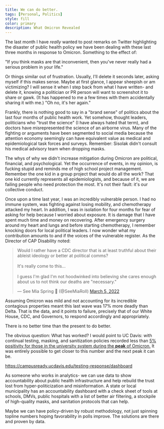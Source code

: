 ```yaml
---
title: We can do better.
tags: [Personal, Politics]
style: fill
color: primary
description: What Omicron Revealed
---
```

The last month I have <i>really</i> wanted to post remarks on Twitter highlighting the disaster of public health policy we have been dealing with these last three months in response to Omicron. Something to the effect of:

"If you think masks are that inconvenient, then you've never really had a serious problem in your life." 

Or things similar out of frustration. Usually, I'll delete it seconds later, asking myself if this makes sense. Maybe at first glance, I appear sheepish or am victimizing? I will sense it when I step back from what I have written- and delete it, knowing a politician or PR person will want to screenshot it to share or gawk. (It has happened to me a few times with them accidentally sharing it with me.) "Oh no, it's her again."

Frankly, there is nothing good to say in a "brand sense" of politics about the last four months of public health work. Yet somehow, thought leaders, politicians who "trust the science" (I have always hated that term), and doctors have misrepresented the science of an airborne virus. Many of the fighting or arguments have been segmented to social media because the attention economy seemingly can have equivalent value as medical and epidemiological task forces and surveys. Remember: Sisolak didn't consult his medical advisory team when dropping masks.

The whys of why we didn't increase mitigation during Omicron are political, financial, and psychological. Yet the occurrence of events, in my opinion, is fucking stupid and reminds me of high school project management. Remember the one kid in a group project that would do all the work? That one kid currently represents all epidemiologists, and because of it, we are failing people who need protection the most. It's not their fault: it's our collective conduct.
 
Once upon a time last year, I was an incredibly vulnerable person. I had no immune system, was fighting against losing mobility, and chemotherapy attacked my heart. In addition, I was in isolation for four months for fear of asking for help because I worried about exposure. It is damage that I have spent much time and money on recovering. After emergency surgery around my heart and lungs and before starting chemotherapy, I remember knocking doors for local political leaders. I now wonder what my contribution amounts to and if the voices of the vulnerable register. As the Director of CAP Disability noted:

 <blockquote class="twitter-tweet"><p lang="en" dir="ltr">Would I rather have a CDC director that is at least truthful about their ableist ideology or better at political comms?<br><br>It&#39;s really come to this...<br><br>I guess I&#39;m glad I&#39;m not hoodwinked into believing she cares enough about us to not think our deaths are &quot;necessary.&quot;</p>&mdash; See Mia Spring 🌸 (@SeeMiaRoll) <a href="https://twitter.com/SeeMiaRoll/status/1500259398001827840?ref_src=twsrc%5Etfw">March 5, 2022</a></blockquote> <script async src="https://platform.twitter.com/widgets.js" charset="utf-8"></script> 

Assuming Omicron was mild and not accounting for its incredible contagious properties meant this last wave was 17% more deadly than Delta. That is the data, and it points to failure, precisely that of our White House, CDC, and Governors, to respond accordingly and appropriately.

There is no better time than the present to do better.

The obvious question: What has worked? I would point to UC Davis: with continual testing, masking, and sanitization policies recorded less than <u>5% positivity for those in the university system during the <b>peak</b> of Omicron.</u> It was entirely possible to get closer to this number and the next peak it can be.

https://campusready.ucdavis.edu/testing-response/dashboard

As someone who works in analytics- we can use data to show accountability about public health infrastructure and help rebuild the trust lost from hyper-politicization and misinformation. A state or local municipality has an accountability dashboard with a check sheet of tools at schools, DMVs, public hospitals with a list of better air filtering, a stockpile of high-quality masks, and sanitation protocols that can help. 

Maybe we can have policy-driven by robust methodology, not just spinning topline numbers hoping favorability in polls improve. The solutions are there and proven by data.